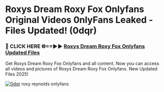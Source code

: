 # Roxys Dream Roxy Fox Onlyfans Original Videos 0nlyFans Leaked - Files Updated! (0dqr)

<h3>🔴 CLICK HERE 🌐==►► <a href="https://tinyurl.com/3hn5wdd3" rel="nofollow">Roxys Dream Roxy Fox Onlyfans Updated Files</a></h3>

Get Roxys Dream Roxy Fox Onlyfans and all content. Now you can access all videos and pictures of Roxys Dream Roxy Fox Onlyfans. New Updated Files 2025!

[![0dqr](https://i.imgur.com/4HnBqBT.gif)](https://tinyurl.com/3hn5wdd3)
roxy reynolds onlyfans